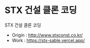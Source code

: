 # STX 건설 클론 코딩
STX 건설 클론 코딩
 - Origin : http://www.stxconst.co.kr/
 - Work : https://stx-sable.vercel.app/
